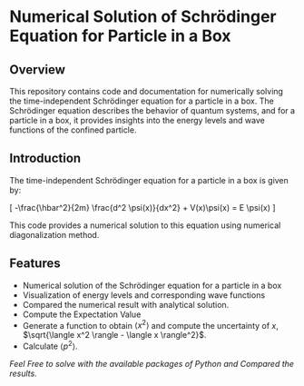 # Numerical Solution of Schrödinger Equation for Particle in a Box

## Overview

This repository contains code and documentation for numerically solving the time-independent Schrödinger equation for a particle in a box. The Schrödinger equation describes the behavior of quantum systems, and for a particle in a box, it provides insights into the energy levels and wave functions of the confined particle.


## Introduction

The time-independent Schrödinger equation for a particle in a box is given by:

\[ -\frac{\hbar^2}{2m} \frac{d^2 \psi(x)}{dx^2} + V(x)\psi(x) = E \psi(x) \]

This code provides a numerical solution to this equation using numerical diagonalization method.

## Features

- Numerical solution of the Schrödinger equation for a particle in a box
- Visualization of energy levels and corresponding wave functions
- Compared the numerical result with analytical solution.
- Compute the Expectation Value
- Generate a function to obtain $\langle x^2 \rangle$ and compute the uncertainty of $x$, $\sqrt{\langle x^2 \rangle - \langle x \rangle^2}$.
- Calculate $\langle p^2 \rangle$.

*Feel Free to solve with the available packages of Python and Compared the results.*
